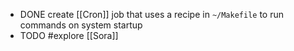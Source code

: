 - DONE create [[Cron]] job that uses a recipe in `~/Makefile` to run commands on system startup
- TODO #explore [[Sora]]